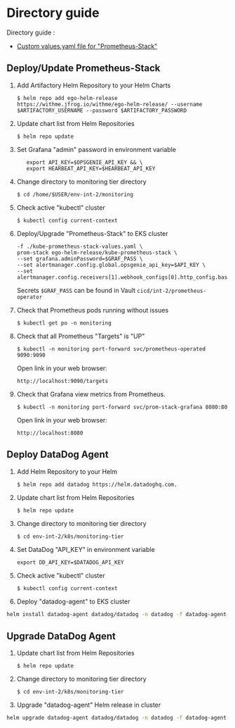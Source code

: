 # Directory guide

Directory guide :

* [Custom values.yaml file for "Prometheus-Stack"]( https://bitbucket.org/imvu/env-int-2/src/master/monitoring/kube-prometheus-stack-values.yaml )

## Deploy/Update Prometheus-Stack

1. Add Artifactory Helm Repository to your Helm Charts

     ```$ helm repo add ego-helm-release https://withme.jfrog.io/withme/ego-helm-release/ --username $ARTIFACTORY_USERNAME --password $ARTIFACTORY_PASSWORD```

2. Update chart list from Helm Repositories

     ```$ helm repo update```

3. Set Grafana "admin" password in environment variable

     ```export GRAF_PASS=$YOUR_SECRET_PASSWORD && \
        export API_KEY=$OPSGENIE_API_KEY && \
        export HEARBEAT_API_KEY=$HEARBEAT_API_KEY
     ```

4. Change directory to monitoring tier directory

     ```$ cd /home/$USER/env-int-2/monitoring```

5. Check active "kubectl" cluster

     ```$ kubectl config current-context```

6. Deploy/Upgrade "Prometheus-Stack" to EKS cluster

     ```helm upgrade --install --namespace=monitoring \
     -f ./kube-prometheus-stack-values.yaml \
     prom-stack ego-helm-release/kube-prometheus-stack \
     --set grafana.adminPassword=$GRAF_PASS \
     --set alertmanager.config.global.opsgenie_api_key=$API_KEY \
     --set alertmanager.config.receivers[1].webhook_configs[0].http_config.basic_auth.password=$HEARBEAT_API_KEY
     ```

     Secrets `$GRAF_PASS` can be found in Vault `cicd/int-2/prometheus-operator`

7. Check that Prometheus pods running without issues

     ```$ kubectl get po -n monitoring```

8. Check that all Prometheus "Targets" is "UP"

     ```$ kubectl -n monitoring port-forward svc/prometheus-operated 9090:9090```

   Open link in your web browser:

     ```http://localhost:9090/targets```

9. Check that Grafana view metrics from Prometheus.

     ```$ kubectl -n monitoring port-forward svc/prom-stack-grafana 8080:80```

   Open link in your web browser:

     ```http://localhost:8080```

## Deploy DataDog Agent

1. Add Helm Repository to your Helm

     ```$ helm repo add datadog https://helm.datadoghq.com.```

2. Update chart list from Helm Repositories

     ```$ helm repo update```

3. Change directory to monitoring tier directory

     ```$ cd env-int-2/k8s/monitoring-tier ```

4. Set DataDog "API_KEY" in environment variable

     ```export DD_API_KEY=$DATADOG_API_KEY```

5. Check active "kubectl" cluster

     ```$ kubectl config current-context```

6. Deploy "datadog-agent" to EKS cluster

```sh
helm install datadog-agent datadog/datadog -n datadog -f datadog-agent-values.yaml --set datadog.site='datadoghq.com' --set datadog.apiKey=$DD_API_KEY 
```

## Upgrade DataDog Agent

1. Update chart list from Helm Repositories

     ```$ helm repo update```

2. Change directory to monitoring tier directory

     ```$ cd env-int-2/k8s/monitoring-tier ```

3. Upgrade "datadog-agent" Helm release in cluster

```sh
helm upgrade datadog-agent datadog/datadog -n datadog -f datadog-agent-values.yaml --reuse-values
```
